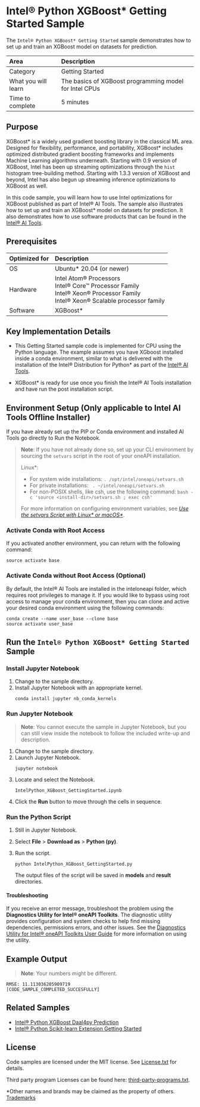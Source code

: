 # Intel® Python XGBoost* Getting Started Sample

The `Intel® Python XGBoost* Getting Started` sample demonstrates how to set up and train an XGBoost model on datasets for prediction.

| Area                     | Description
| :---                     | :---
| Category                 | Getting Started
| What you will learn      | The basics of XGBoost programming model for Intel CPUs
| Time to complete         | 5 minutes

## Purpose

XGBoost* is a widely used gradient boosting library in the classical ML area. Designed for flexibility, performance, and portability, XGBoost* includes optimized distributed gradient boosting frameworks and implements Machine Learning algorithms underneath. Starting with 0.9 version of XGBoost, Intel has been up streaming optimizations through the `hist` histogram tree-building method. Starting with 1.3.3 version of XGBoost and beyond, Intel has also begun up streaming inference optimizations to XGBoost as well.

In this code sample, you will learn how to use Intel optimizations for XGBoost published as part of Intel® AI Tools. The sample also illustrates how to set up and train an XGBoost* model on datasets for prediction. It also demonstrates how to use software products that can be found in the [Intel® AI Tools](https://software.intel.com/content/www/us/en/develop/tools/oneapi/ai-analytics-toolkit.html).

## Prerequisites

| Optimized for           | Description
| :---                    | :---
| OS                      | Ubuntu* 20.04 (or newer)
| Hardware                | Intel Atom® Processors <br> Intel® Core™ Processor Family <br> Intel® Xeon® Processor Family <br> Intel® Xeon® Scalable processor family
| Software                | XGBoost* 

## Key Implementation Details

- This Getting Started sample code is implemented for CPU using the Python language. The example assumes you have XGboost installed inside a conda environment, similar to what is delivered with the installation of the Intel® Distribution for Python* as part of the [Intel® AI Tools](https://software.intel.com/en-us/oneapi/ai-kit).

- XGBoost* is ready for use once you finish the Intel® AI Tools installation and have run the post installation script.

## Environment Setup (Only applicable to Intel AI Tools Offline Installer)
If you have already set up the PIP or Conda environment and installed AI Tools go directly to Run the Notebook.
> **Note**: If you have not already done so, set up your CLI
> environment by sourcing  the `setvars` script in the root of your oneAPI installation.
>
> Linux*:
> - For system wide installations: `. /opt/intel/oneapi/setvars.sh`
> - For private installations: ` . ~/intel/oneapi/setvars.sh`
> - For non-POSIX shells, like csh, use the following command: `bash -c 'source <install-dir>/setvars.sh ; exec csh'`
>
> For more information on configuring environment variables, see *[Use the setvars Script with Linux* or macOS*](https://www.intel.com/content/www/us/en/develop/documentation/oneapi-programming-guide/top/oneapi-development-environment-setup/use-the-setvars-script-with-linux-or-macos.html)*.


### Activate Conda with Root Access

If you activated another environment, you can return with the following command:
```
source activate base
```
### Activate Conda without Root Access (Optional)

By default, the Intel® AI Tools are installed in the inteloneapi folder, which requires root privileges to manage it. If you would like to bypass using root access to manage your conda environment, then you can clone and active your desired conda environment using the following commands:
```
conda create --name user_base --clone base
source activate user_base
```

## Run the `Intel® Python XGBoost* Getting Started` Sample

### Install Jupyter Notebook

1. Change to the sample directory.
2. Install Jupyter Notebook with an appropriate kernel.
   ```
   conda install jupyter nb_conda_kernels
   ```
### Run Jupyter Notebook

>**Note**: You cannot execute the sample in Jupyter Notebook, but you can still view inside the notebook to follow the included write-up and description.

1. Change to the sample directory.
2. Launch Jupyter Notebook.
   ```
   jupyter notebook
   ```
3. Locate and select the Notebook.
   ```
   IntelPython_XGBoost_GettingStarted.ipynb
   ```
4. Click the **Run** button to move through the cells in sequence.

### Run the Python Script

1. Still in Jupyter Notebook.

2. Select **File** > **Download as** > **Python (py)**.
3. Run the script.
   ```
   python IntelPython_XGBoost_GettingStarted.py
   ```
   The output files of the script will be saved in **models** and **result** directories.

#### Troubleshooting

If you receive an error message, troubleshoot the problem using the **Diagnostics Utility for Intel® oneAPI Toolkits**. The diagnostic utility provides configuration and system checks to help find missing dependencies, permissions errors, and other issues. See the [Diagnostics Utility for Intel® oneAPI Toolkits User Guide](https://www.intel.com/content/www/us/en/develop/documentation/diagnostic-utility-user-guide/top.html) for more information on using the utility.

## Example Output

>**Note**: Your numbers might be different. 

```
RMSE: 11.113036205909719
[CODE_SAMPLE_COMPLETED_SUCCESFULLY]
```
## Related Samples

* [Intel® Python XGBoost Daal4py Prediction](https://github.com/oneapi-src/oneAPI-samples/tree/master/AI-and-Analytics/Features-and-Functionality/IntelPython_XGBoost_daal4pyPrediction)
* [Intel® Python Scikit-learn Extension Getting Started](https://github.com/oneapi-src/oneAPI-samples/tree/master/AI-and-Analytics/Getting-Started-Samples/Intel_Extension_For_SKLearn_GettingStarted)


## License

Code samples are licensed under the MIT license. See
[License.txt](https://github.com/oneapi-src/oneAPI-samples/blob/master/License.txt) for details.

Third party program Licenses can be found here: [third-party-programs.txt](https://github.com/oneapi-src/oneAPI-samples/blob/master/third-party-programs.txt).

*Other names and brands may be claimed as the property of others. [Trademarks](https://www.intel.com/content/www/us/en/legal/trademarks.html)
